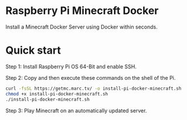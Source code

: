 # Raspberry Pi Minecraft Docker
Install a Minecraft Docker Server using Docker within seconds. 

# Quick start 

Step 1: Install Raspberry Pi OS 64-Bit and enable SSH.

Step 2: Copy and then execute these commands on the shell of the Pi.

```sh
curl -fsSL https://getmc.marc.tv/ -o install-pi-docker-minecraft.sh 
chmod +x install-pi-docker-minecraft.sh 
./install-pi-docker-minecraft.sh
```

Step 3: Play Minecraft on an automatically updated server.
